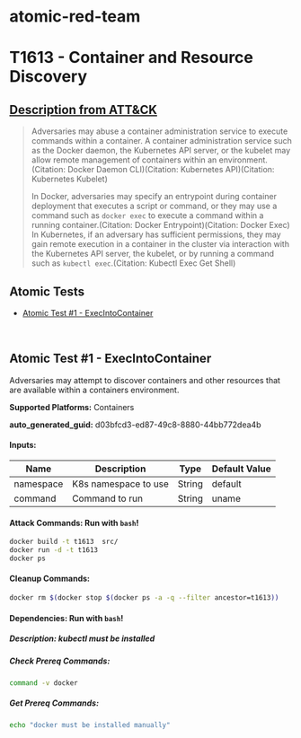 # atomic-red-team
# T1613 -  Container and Resource Discovery
## [Description from ATT&CK](https://attack.mitre.org/techniques/T1613/)
<blockquote>Adversaries may abuse a container administration service to execute commands within a container. A container administration service such as the Docker daemon, the Kubernetes API server, or the kubelet may allow remote management of containers within an environment.(Citation: Docker Daemon CLI)(Citation: Kubernetes API)(Citation: Kubernetes Kubelet)

In Docker, adversaries may specify an entrypoint during container deployment that executes a script or command, or they may use a command such as <code>docker exec</code> to execute a command within a running container.(Citation: Docker Entrypoint)(Citation: Docker Exec) In Kubernetes, if an adversary has sufficient permissions, they may gain remote execution in a container in the cluster via interaction with the Kubernetes API server, the kubelet, or by running a command such as <code>kubectl exec</code>.(Citation: Kubectl Exec Get Shell)</blockquote>

## Atomic Tests

- [Atomic Test #1 - ExecIntoContainer](#atomic-test-1---execintocontainer)


<br/>

## Atomic Test #1 - ExecIntoContainer
Adversaries may attempt to discover containers and other resources that are available within a containers environment. 

**Supported Platforms:** Containers


**auto_generated_guid:** d03bfcd3-ed87-49c8-8880-44bb772dea4b





#### Inputs:
| Name | Description | Type | Default Value |
|------|-------------|------|---------------|
| namespace | K8s namespace to use | String | default|
| command | Command to run | String | uname|


#### Attack Commands: Run with `bash`! 


```bash
docker build -t t1613  src/
docker run -d -t t1613
docker ps

```

#### Cleanup Commands:
```bash
docker rm $(docker stop $(docker ps -a -q --filter ancestor=t1613))
```



#### Dependencies:  Run with `bash`!
##### Description: kubectl must be installed
##### Check Prereq Commands:
```bash
command -v docker

```
##### Get Prereq Commands:
```bash
echo "docker must be installed manually"
```




<br/>
